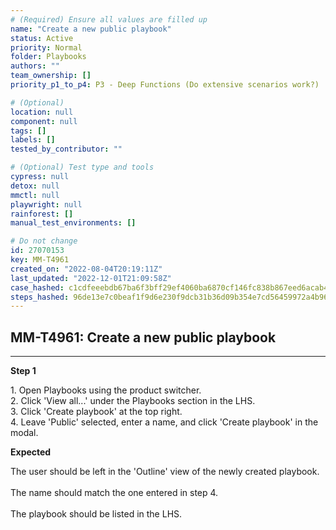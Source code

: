 ```yaml
---
# (Required) Ensure all values are filled up
name: "Create a new public playbook"
status: Active
priority: Normal
folder: Playbooks
authors: ""
team_ownership: []
priority_p1_to_p4: P3 - Deep Functions (Do extensive scenarios work?)

# (Optional)
location: null
component: null
tags: []
labels: []
tested_by_contributor: ""

# (Optional) Test type and tools
cypress: null
detox: null
mmctl: null
playwright: null
rainforest: []
manual_test_environments: []

# Do not change
id: 27070153
key: MM-T4961
created_on: "2022-08-04T20:19:11Z"
last_updated: "2022-12-01T21:09:58Z"
case_hashed: c1cdfeeebdb67ba6f3bff29ef4060ba6870cf146fc838b867eed6acab4c1a1f714ea3a0bd1e13beaab5ed99d13b58be9
steps_hashed: 96de13e7c0beaf1f9d6e230f9dcb31b36d09b354e7cd56459972a4b9661d25aa91f0c1bbcb66e68faa62185b9274f720
---
```


<!-- (Auto-generated) Based on frontmatter's "key" and "name" -->

## MM-T4961: Create a new public playbook

---

**Step 1**

1\. Open Playbooks using the product switcher.\
2\. Click 'View all...' under the Playbooks section in the LHS.\
3\. Click 'Create playbook' at the top right.\
4\. Leave 'Public' selected, enter a name, and click 'Create playbook' in the modal.

**Expected**

The user should be left in the 'Outline' view of the newly created playbook.\
\
The name should match the one entered in step 4.\
\
The playbook should be listed in the LHS.
